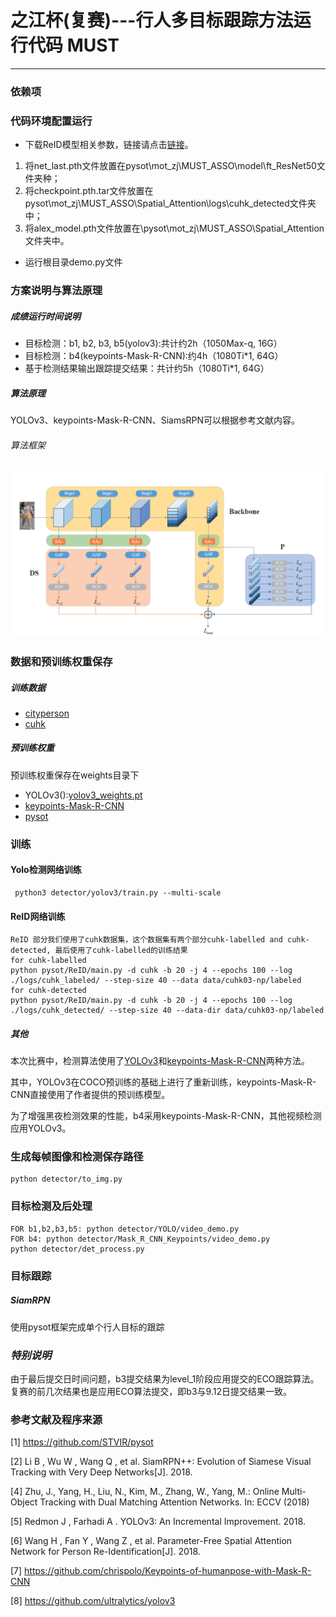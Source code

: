 # 之江杯(复赛)---行人多目标跟踪方法运行代码 MUST
---
### 依赖项

### 代码环境配置运行

- 下载ReID模型相关参数，链接请点击[链接](https://pan.baidu.com/s/1sROOxFIgQYqrZA0CvLuMUA)。

1. 将net_last.pth文件放置在pysot\mot_zj\MUST_ASSO\model\ft_ResNet50文件夹种；
2. 将checkpoint.pth.tar文件放置在pysot\mot_zj\MUST_ASSO\Spatial_Attention\logs\cuhk_detected文件夹中；
3. 将alex_model.pth文件放置在\pysot\mot_zj\MUST_ASSO\Spatial_Attention文件夹中。
- 运行根目录demo.py文件

### 方案说明与算法原理
##### 成绩运行时间说明
- 目标检测：b1, b2, b3, b5(yolov3):共计约2h（1050Max-q, 16G）
- 目标检测：b4(keypoints-Mask-R-CNN):约4h（1080Ti*1, 64G）
- 基于检测结果输出跟踪提交结果：共计约5h（1080Ti*1, 64G）

##### 算法原理
YOLOv3、keypoints-Mask-R-CNN、SiamsRPN可以根据参考文献内容。

###### 算法框架
![之后需要替换](./readme_materials/reid.PNG)


### 数据和预训练权重保存
##### 训练数据
- [cityperson]()
- [cuhk]()

##### 预训练权重
预训练权重保存在weights目录下
- YOLOv3():[yolov3_weights.pt]()
- [keypoints-Mask-R-CNN](https://pan.baidu.com/s/1a8A6xVNuuo6Zr3cc3DbB2Q)
- [pysot]()


### 训练
#### Yolo检测网络训练
<pre><code> python3 detector/yolov3/train.py --multi-scale
</code></pre> 

#### ReID网络训练
<pre><code>ReID 部分我们使用了cuhk数据集，这个数据集有两个部分cuhk-labelled and cuhk-detected, 最后使用了cuhk-labelled的训练结果
for cuhk-labelled 
python pysot/ReID/main.py -d cuhk -b 20 -j 4 --epochs 100 --log ./logs/cuhk_labeled/ --step-size 40 --data data/cuhk03-np/labeled
for cuhk-detected
python pysot/ReID/main.py -d cuhk -b 20 -j 4 --epochs 100 --log ./logs/cuhk_detected/ --step-size 40 --data-dir data/cuhk03-np/labeled
</code></pre>

##### 其他
本次比赛中，检测算法使用了[YOLOv3](https://github.com/ultralytics/yolov3)和[keypoints-Mask-R-CNN](https://github.com/chrispolo/Keypoints-of-humanpose-with-Mask-R-CNN)两种方法。

其中，YOLOv3在COCO预训练的基础上进行了重新训练，keypoints-Mask-R-CNN直接使用了作者提供的预训练模型。

为了增强黑夜检测效果的性能，b4采用keypoints-Mask-R-CNN，其他视频检测应用YOLOv3。

### 生成每帧图像和检测保存路径
<pre><code>python detector/to_img.py
</code></pre>

### 目标检测及后处理
<pre><code>FOR b1,b2,b3,b5: python detector/YOLO/video_demo.py
FOR b4: python detector/Mask_R_CNN_Keypoints/video_demo.py
python detector/det_process.py
</code></pre>

### 目标跟踪
##### SiamRPN
使用pysot框架完成单个行人目标的跟踪


### *特别说明*
由于最后提交日时间问题，b3提交结果为level_1阶段应用提交的ECO跟踪算法。复赛的前几次结果也是应用ECO算法提交，即b3与9.12日提交结果一致。


### 参考文献及程序来源
[1] https://github.com/STVIR/pysot

[2] Li B , Wu W , Wang Q , et al. SiamRPN++: Evolution of Siamese Visual Tracking with Very Deep Networks[J]. 2018.

[4] Zhu, J., Yang, H., Liu, N., Kim, M., Zhang, W., Yang, M.: Online Multi-Object Tracking with Dual Matching Attention Networks. In: ECCV (2018)

[5] Redmon J , Farhadi A . YOLOv3: An Incremental Improvement. 2018.

[6] Wang H , Fan Y , Wang Z , et al. Parameter-Free Spatial Attention Network for Person Re-Identification[J]. 2018.

[7] https://github.com/chrispolo/Keypoints-of-humanpose-with-Mask-R-CNN

[8] https://github.com/ultralytics/yolov3
